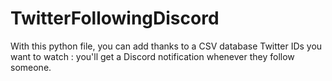 # TwitterFollowingDiscord
With this python file, you can add thanks to a CSV database Twitter IDs you want to watch : you'll get a Discord notification whenever they follow someone.
